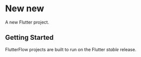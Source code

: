 # New new

A new Flutter project.

## Getting Started

FlutterFlow projects are built to run on the Flutter _stable_ release.

